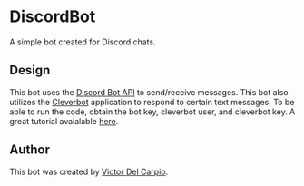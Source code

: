 # DiscordBot
A simple bot created for Discord chats.

## Design
This bot uses the [Discord Bot API](https://discordbots.org/api/docs) to send/receive messages. 
This bot also utilizes the [Cleverbot](https://www.cleverbot.com/) application to respond to certain text messages.
To be able to run the code, obtain the bot key, cleverbot user, and cleverbot key. A great tutorial avaialable [here](https://www.youtube.com/watch?v=5yahh4tR0L0&list=PLW3GfRiBCHOiEkjvQj0uaUB1Q-RckYnj9).

## Author
This bot was created by [Victor Del Carpio](https://github.com/victor-hugo-dc).
